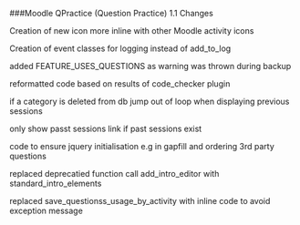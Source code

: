 ###Moodle QPractice (Question Practice) 1.1 Changes

Creation of new icon more inline with other Moodle activity icons

Creation of event classes for logging instead of add_to_log

added FEATURE_USES_QUESTIONS as warning was thrown during backup

reformatted code based on results of code_checker plugin

if a category is deleted from db jump out of loop when displaying previous sessions

only show passt sessions link if past sessions exist

code to ensure jquery initialisation e.g in gapfill and ordering 3rd party questions

replaced deprecatied function call add_intro_editor with standard_intro_elements

replaced save_questionss_usage_by_activity with inline code to avoid exception message




